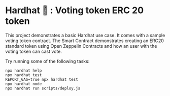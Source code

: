 # Hardhat 👷 : Voting token ERC 20 token

This project demonstrates a basic Hardhat use case. It comes with a sample voting token contract.
The Smart Contract demonstrates creating an ERC20 standard token using Open Zeppelin Contracts and how an user with the voting token can cast vote.

Try running some of the following tasks:

```shell
npx hardhat help
npx hardhat test
REPORT_GAS=true npx hardhat test
npx hardhat node
npx hardhat run scripts/deploy.js
```


